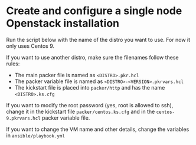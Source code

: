 # Create and configure a single node Openstack installation 

Run the script below with the name of the distro you want to use.
For now it only uses Centos 9.


If you want to use another distro, make sure the filenames follow these rules:

* The main packer file is named as `<DISTRO>.pkr.hcl`
* The packer variable file is named as `<DISTRO>-<VERSION>.pkrvars.hcl`
* The kickstart file is placed into `packer/http` and has the name `<DISTRO>.ks.cfg`


If you want to modify the root password (yes, root is allowed to ssh), change it in the kickstart file
`packer/centos.ks.cfg` and in the `centos-9.pkrvars.hcl` packer variable file.

If you want to change the VM name and other details, change the variables in `ansible/playbook.yml`
